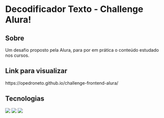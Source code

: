 <h1>Decodificador Texto - Challenge Alura!</h1>

<h2>Sobre</h2>
<p>Um desafio proposto pela Alura, para por em prática o conteúdo estudado nos cursos.</p>

## Link para visualizar
<p>https://opedroneto.github.io/challenge-frontend-alura/</p>

## Tecnologias
<div>
  <img src="https://img.shields.io/badge/HTML-239120?style=for-the-badge&logo=html5&logoColor=white">
  <img src="https://img.shields.io/badge/CSS-239120?&style=for-the-badge&logo=css3&logoColor=white">
  <img src="https://img.shields.io/badge/JavaScript-F7DF1E?style=for-the-badge&logo=javascript&logoColor=black">
</div>
